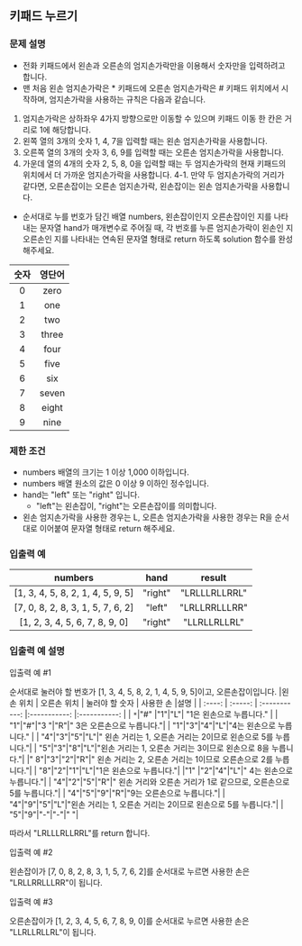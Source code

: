 ## 키패드 누르기

### 문제 설명

- 전화 키패드에서 왼손과 오른손의 엄지손가락만을 이용해서 숫자만을 입력하려고 합니다.
- 맨 처음 왼손 엄지손가락은 \* 키패드에 오른손 엄지손가락은 # 키패드 위치에서 시작하며, 엄지손가락을 사용하는 규칙은 다음과 같습니다.

1. 엄지손가락은 상하좌우 4가지 방향으로만 이동할 수 있으며 키패드 이동 한 칸은 거리로 1에 해당합니다.
2. 왼쪽 열의 3개의 숫자 1, 4, 7을 입력할 때는 왼손 엄지손가락을 사용합니다.
3. 오른쪽 열의 3개의 숫자 3, 6, 9를 입력할 때는 오른손 엄지손가락을 사용합니다.
4. 가운데 열의 4개의 숫자 2, 5, 8, 0을 입력할 때는 두 엄지손가락의 현재 키패드의 위치에서 더 가까운 엄지손가락을 사용합니다.
   4-1. 만약 두 엄지손가락의 거리가 같다면, 오른손잡이는 오른손 엄지손가락, 왼손잡이는 왼손 엄지손가락을 사용합니다.

- 순서대로 누를 번호가 담긴 배열 numbers, 왼손잡이인지 오른손잡이인 지를 나타내는 문자열 hand가 매개변수로 주어질 때, 각 번호를 누른 엄지손가락이 왼손인 지 오른손인 지를 나타내는 연속된 문자열 형태로 return 하도록 solution 함수를 완성해주세요.

| 숫자 | 영단어 |
| :--: | :----: |
|  0   |  zero  |
|  1   |  one   |
|  2   |  two   |
|  3   | three  |
|  4   |  four  |
|  5   |  five  |
|  6   |  six   |
|  7   | seven  |
|  8   | eight  |
|  9   |  nine  |

### 제한 조건

- numbers 배열의 크기는 1 이상 1,000 이하입니다.
- numbers 배열 원소의 값은 0 이상 9 이하인 정수입니다.
- hand는 "left" 또는 "right" 입니다.
  - "left"는 왼손잡이, "right"는 오른손잡이를 의미합니다.
- 왼손 엄지손가락을 사용한 경우는 L, 오른손 엄지손가락을 사용한 경우는 R을 순서대로 이어붙여 문자열 형태로 return 해주세요.

### 입출력 예

|              numbers              |  hand   |    result     |
| :-------------------------------: | :-----: | :-----------: |
| [1, 3, 4, 5, 8, 2, 1, 4, 5, 9, 5] | "right" | "LRLLLRLLRRL" |
| [7, 0, 8, 2, 8, 3, 1, 5, 7, 6, 2] | "left"  | "LRLLRRLLLRR" |
|  [1, 2, 3, 4, 5, 6, 7, 8, 9, 0]   | "right" | "LLRLLRLLRL"  |

### 입출력 예 설명

입출력 예 #1

순서대로 눌러야 할 번호가 [1, 3, 4, 5, 8, 2, 1, 4, 5, 9, 5]이고, 오른손잡이입니다.
|왼손 위치 | 오른손 위치 | 눌러야 할 숫자 | 사용한 손 |설명 |
| :----: | :-----: | :-----------: |:-----------: |:-----------: |
| `*`|"#" |"1"|"L"| "1은 왼손으로 누릅니다." |
| "1"|"#"|"3 "|"R"|" 3은 오른손으로 누릅니다."|
| "1"|"3"|"4"|"L"|"4는 왼손으로 누릅니다." |
| "4"|"3"|"5"|"L"|" 왼손 거리는 1, 오른손 거리는 2이므로 왼손으로 5를 누릅니다."|
| "5"|"3"|"8"|"L"|"왼손 거리는 1, 오른손 거리는 3이므로 왼손으로 8을 누릅니다."|
|" 8"|"3"|"2"|"R"|" 왼손 거리는 2, 오른손 거리는 1이므로 오른손으로 2를 누릅니다."|
| "8"|"2"|"1"|"L"|"1은 왼손으로 누릅니다."|
|"1" |"2"|"4"|"L"|" 4는 왼손으로 누릅니다."|
| "4"|"2"|"5"|"R"|" 왼손 거리와 오른손 거리가 1로 같으므로, 오른손으로 5를 누릅니다."|
| "4"|"5"|"9"|"R"|"9는 오른손으로 누릅니다."|
| "4"|"9"|"5"|"L"|"왼손 거리는 1, 오른손 거리는 2이므로 왼손으로 5를 누릅니다."|
| "5"|"9"|"-"|"-"|" "|

따라서 "LRLLLRLLRRL"를 return 합니다.

입출력 예 #2

왼손잡이가 [7, 0, 8, 2, 8, 3, 1, 5, 7, 6, 2]를 순서대로 누르면 사용한 손은 "LRLLRRLLLRR"이 됩니다.

입출력 예 #3

오른손잡이가 [1, 2, 3, 4, 5, 6, 7, 8, 9, 0]를 순서대로 누르면 사용한 손은 "LLRLLRLLRL"이 됩니다.

